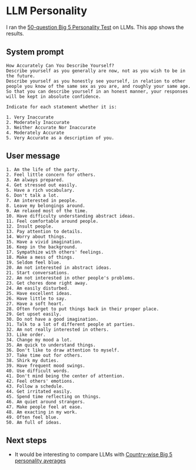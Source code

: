 # LLM Personality

I ran the [50-question Big 5 Personality Test](https://ipip.ori.org/new_ipip-50-item-scale.htm) on LLMs. This app shows the results.

## System prompt

```text
How Accurately Can You Describe Yourself?
Describe yourself as you generally are now, not as you wish to be in the future.
Describe yourself as you honestly see yourself, in relation to other people you know of the same sex as you are, and roughly your same age.
So that you can describe yourself in an honest manner, your responses will be kept in absolute confidence.

Indicate for each statement whether it is:

1. Very Inaccurate
2. Moderately Inaccurate
3. Neither Accurate Nor Inaccurate
4. Moderately Accurate
5. Very Accurate as a description of you.
```

## User message

```text
1. Am the life of the party.
2. Feel little concern for others.
3. Am always prepared.
4. Get stressed out easily.
5. Have a rich vocabulary.
6. Don't talk a lot.
7. Am interested in people.
8. Leave my belongings around.
9. Am relaxed most of the time.
10. Have difficulty understanding abstract ideas.
11. Feel comfortable around people.
12. Insult people.
13. Pay attention to details.
14. Worry about things.
15. Have a vivid imagination.
16. Keep in the background.
17. Sympathize with others' feelings.
18. Make a mess of things.
19. Seldom feel blue.
20. Am not interested in abstract ideas.
21. Start conversations.
22. Am not interested in other people's problems.
23. Get chores done right away.
24. Am easily disturbed.
25. Have excellent ideas.
26. Have little to say.
27. Have a soft heart.
28. Often forget to put things back in their proper place.
29. Get upset easily.
30. Do not have a good imagination.
31. Talk to a lot of different people at parties.
32. Am not really interested in others.
33. Like order.
34. Change my mood a lot.
35. Am quick to understand things.
36. Don't like to draw attention to myself.
37. Take time out for others.
38. Shirk my duties.
39. Have frequent mood swings.
40. Use difficult words.
41. Don't mind being the center of attention.
42. Feel others' emotions.
43. Follow a schedule.
44. Get irritated easily.
45. Spend time reflecting on things.
46. Am quiet around strangers.
47. Make people feel at ease.
48. Am exacting in my work.
49. Often feel blue.
50. Am full of ideas.
```

## Next steps

- It would be interesting to compare LLMs with [Country-wise Big 5 personality averages](https://www.researchgate.net/figure/Average-OPQ32-Big-Five-Sten-Scores-for-the-31-Countries-Means-and-SDs-for-Sample-Sizes_tbl3_258144315)
